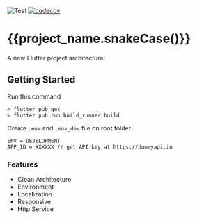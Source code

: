 ![Test](https://github.com/masfranzhuo/{{project_name.snakeCase()}}/workflows/Test/badge.svg)
[![codecov](https://codecov.io/gh/masfranzhuo/{{project_name.snakeCase()}}/branch/development/graph/badge.svg?token=ED78PFGNFG)](https://codecov.io/gh/masfranzhuo/{{project_name.snakeCase()}})

# {{project_name.snakeCase()}}

A new Flutter project architecture.

## Getting Started

Run this command

```
> flutter pub get
> flutter pub run build_runner build
```

Create `.env` and `.env_dev` file on root folder
```
ENV = DEVELOPMENT
APP_ID = XXXXXX // get API key at https://dummyapi.io
```

### Features
- Clean Architecture
- Environment
- Localization
- Responsive
- Http Service